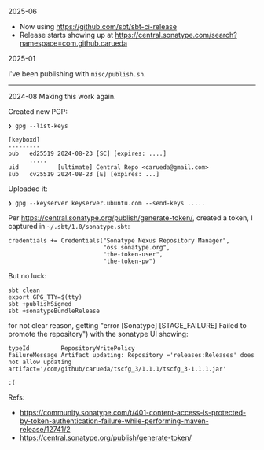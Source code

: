2025-06

- Now using https://github.com/sbt/sbt-ci-release
- Release starts showing up at https://central.sonatype.com/search?namespace=com.github.carueda

2025-01

I've been publishing with `misc/publish.sh`.

----

2024-08
Making this work again.

Created new PGP:
```
❯ gpg --list-keys

[keyboxd]
---------
pub   ed25519 2024-08-23 [SC] [expires: ....]
      .....
uid           [ultimate] Central Repo <carueda@gmail.com>
sub   cv25519 2024-08-23 [E] [expires: ...]
```
Uploaded it:
```
❯ gpg --keyserver keyserver.ubuntu.com --send-keys .....
```

Per https://central.sonatype.org/publish/generate-token/,
created a token, I captured in `~/.sbt/1.0/sonatype.sbt`:
```
credentials += Credentials("Sonatype Nexus Repository Manager",
                           "oss.sonatype.org",
                           "the-token-user",
                           "the-token-pw")
```
But no luck:
```
sbt clean
export GPG_TTY=$(tty)
sbt +publishSigned
sbt +sonatypeBundleRelease
```
for not clear reason, getting "error [Sonatype] [STAGE_FAILURE] Failed to promote the repository")
with the sonatype UI showing:
```
typeId         RepositoryWritePolicy
failureMessage Artifact updating: Repository ='releases:Releases' does not allow updating artifact='/com/github/carueda/tscfg_3/1.1.1/tscfg_3-1.1.1.jar'
```
`:(`

Refs:

- https://community.sonatype.com/t/401-content-access-is-protected-by-token-authentication-failure-while-performing-maven-release/12741/2
- https://central.sonatype.org/publish/generate-token/
